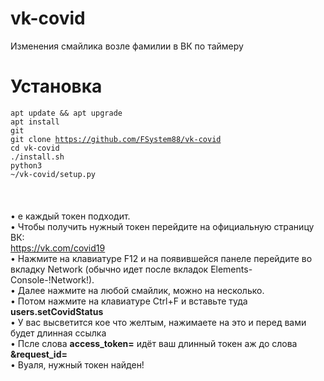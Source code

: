 # vk-covid
Изменения смайлика возле фамилии в ВК по таймеру 

# Установка
<code>apt update && apt upgrade</code><br>
<code>apt install git</code><br>
<code>git clone https://github.com/FSystem88/vk-covid</code><br>
<code>cd vk-covid</code><br>
<code>./install.sh</code><br>
<code>python3 ~/vk-covid/setup.py</code><br>
<br><br><br>
• е каждый токен подходит. <br>
• Чтобы получить нужный токен перейдите на официальную страницу ВК:<br>
<a href="https://vk.com/covid19">https://vk.com/covid19</a><br>
• Нажмите на клавиатуре F12 и на появившейся панеле перейдите во вкладку Network (обычно идет после вкладок Elements-Console-!Network!).<br>
• Далее нажмите на любой смайлик, можно на несколько.<br>
• Потом нажмите на клавиатуре Ctrl+F и вставьте туда <b>users.setCovidStatus</b><br>
• У вас высветится кое что желтым, нажимаете на это и перед вами будет длинная ссылка<br>
• Псле слова <b>access_token=</b> идёт ваш длинный токен аж до слова <b>&request_id=</b><br>
• Вуаля, нужный токен найден!
